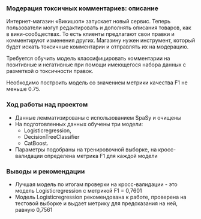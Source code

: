 ### Модерация токсичных комментариев: описание
Интернет-магазин «Викишоп» запускает новый сервис. Теперь пользователи могут редактировать и дополнять описания товаров, как в вики-сообществах. То есть клиенты предлагают свои правки и комментируют изменения других. Магазину нужен инструмент, который будет искать токсичные комментарии и отправлять их на модерацию.

Требуется обучить модель классифицировать комментарии на позитивные и негативные при помощи имеющегося набора данных с разметкой о токсичности правок.

Необходимо построить модель со значением метрики качества F1 не меньше 0.75.

### Ход работы над проектом
- Данные лемматизированы с использованием SpaSy и очищены
- На подготовленных данных обучены три модели:
  - Logisticregression,
  - DecisionTreeClassifier
  - CatBoost.
- Параметры подобраны на тренировочной выборке, на кросс-валидации определена метрика F1 для каждой модели

### Выводы и рекомендации
- Лучшая модель по итогам проверки на кросс-валидации - это модель Logisticregression с метрикой F1 = 0,7601
- Модель Logisticregression рекомендована к работе, проверена на тестовой выборке и выдает метрику для предсказания на ней, равную 0,7561
